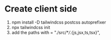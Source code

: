 # **Create client side**

1. npm install -D tailwindcss postcss autoprefixer
2. npx tailwindcss init
3. add the paths with = "./src/\*_/_.{js,jsx,ts,tsx}",
